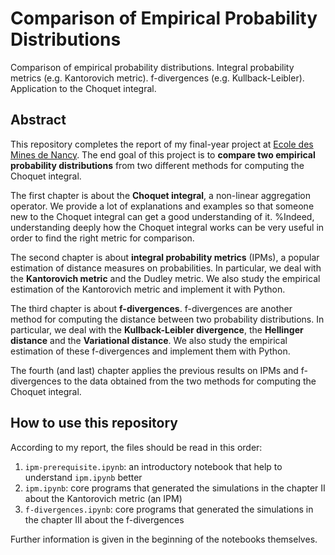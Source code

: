 # Comparison of Empirical Probability Distributions

Comparison of empirical probability distributions. Integral probability metrics (e.g. Kantorovich metric). f-divergences (e.g. Kullback-Leibler). Application to the Choquet integral.

## Abstract

This repository completes the report of my final-year project at [Ecole des Mines de Nancy](https://mines-nancy.univ-lorraine.fr/formation/ingenieur-civil-mines-icm/).
The end goal of this project is to **compare two empirical probability distributions** from two different methods for computing the Choquet integral.

The first chapter is about the **Choquet integral**, a non-linear aggregation operator. We provide a lot of explanations and examples so that someone new to the Choquet integral can get a good understanding of it. %Indeed, understanding deeply how the Choquet integral works can be very useful in order to find the right metric for comparison.

The second chapter is about **integral probability metrics** (IPMs), a popular estimation of distance measures on probabilities.
In particular, we deal with the **Kantorovich metric** and the Dudley metric.
We also study the empirical estimation of the Kantorovich metric and implement it with Python.

The third chapter is about **f-divergences**. f-divergences are another method for computing the distance between two probability distributions.
In particular, we deal with the **Kullback-Leibler divergence**, the **Hellinger distance** and the **Variational distance**.
We also study the empirical estimation of these f-divergences and implement them with Python.

The fourth (and last) chapter applies the previous results on IPMs and f-divergences to the data obtained from the two methods for computing the Choquet integral.

## How to use this repository

According to my report, the files should be read in this order:
1. `ipm-prerequisite.ipynb`: an introductory notebook that help to understand `ipm.ipynb` better
2. `ipm.ipynb`: core programs that generated the simulations in the chapter II about the Kantorovich metric (an IPM)
3. `f-divergences.ipynb`: core programs that generated the simulations in the chapter III about the f-divergences

Further information is given in the beginning of the notebooks themselves.
